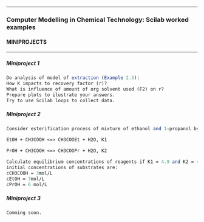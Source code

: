 
---

### Computer Modelling in Chemical Technology: Scilab worked examples

#### MINIPROJECTS


---


##### Miniproject 1

```scilab
Do analysis of model of extraction (Example 2.3):
How K impacts to recovery factor (r)?  
What is influence of amount of org solvent used (F2) on r?
Prepare plots to ilustrate your answers.
Try to use Scilab loops to collect data.
```

##### Miniproject 2

```scilab
Consider esterification process of mixture of ethanol and 1-propanol by acetic acid:

EtOH + CH3COOH <=> CH3COOEt + H2O, K1

PrOH + CH3COOH <=> CH3COOPr + H2O, K2

Calculate equilibrium concentrations of reagents if K1 = 4.9 and K2 = 4.2 and 
initial concentrations of substrates are: 
cCH3COOH = 3mol/L
cEtOH = 7mol/L
cPrOH = 6 mol/L
```

##### Miniproject 3

```scilab 
Comming soon.
```
